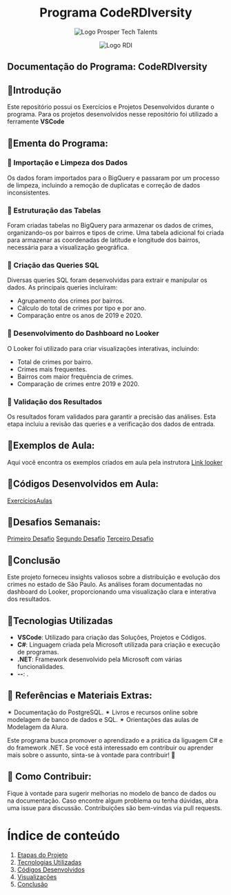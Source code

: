 <a id="documentacao"></a>
<h1 align="center">
    Programa CodeRDIversity<br>    
</h1>
<p align="center">
      <img src="https://prospertechtalents.com/wp-content/uploads/2024/02/Prosper-Logo-Red.png" alt="Logo Prosper Tech Talents"> 
</center>
<p align="center">
    <img src="https://www.rdisoftware.com/img/logo.png" alt="Logo RDI"> 
</center>

## Documentação do Programa: CodeRDIversity

## 🤖Introdução
Este repositório possui os Exercícios e Projetos Desenvolvidos durante o programa.
Para os projetos desenvolvidos nesse repositório foi utilizado a ferramente **VSCode**

## 🚀Ementa do Programa:
### 🎲 Importação e Limpeza dos Dados
Os dados foram importados para o BigQuery e passaram por um processo de limpeza, incluindo a remoção de duplicatas e correção de dados inconsistentes.
### 🎲 Estruturação das Tabelas
Foram criadas tabelas no BigQuery para armazenar os dados de crimes, organizando-os por bairros e tipos de crime. Uma tabela adicional foi criada para armazenar as coordenadas de latitude e longitude dos bairros, necessária para a visualização geográfica.
### 🎲 Criação das Queries SQL
Diversas queries SQL foram desenvolvidas para extrair e manipular os dados. As principais queries incluíram:
- Agrupamento dos crimes por bairros.
- Cálculo do total de crimes por tipo e por ano.
- Comparação entre os anos de 2019 e 2020.
### 🎲 Desenvolvimento do Dashboard no Looker
O Looker foi utilizado para criar visualizações interativas, incluindo:
- Total de crimes por bairro.
- Crimes mais frequentes.
- Bairros com maior frequência de crimes.
- Comparação de crimes entre 2019 e 2020.
### 🎲 Validação dos Resultados
Os resultados foram validados para garantir a precisão das análises. Esta etapa incluiu a revisão das queries e a verificação dos dados de entrada.

## 📑Exemplos de Aula:
Aqui você encontra os exemplos criados em aula pela instrutora
[Link looker](#https://lookerstudio.google.com/s/qQ3NtS5KZ9A)

## 📑Códigos Desenvolvidos em Aula:
[ExercíciosAulas ](path) 

## 📄Desafios Semanais:
[Primeiro Desafio](path) 
[Segundo Desafio](path) 
[Terceiro Desafio](path) 

## 📄Conclusão
Este projeto forneceu insights valiosos sobre a distribuição e evolução dos crimes no estado de São Paulo. As análises foram documentadas no dashboard do Looker, proporcionando uma visualização clara e interativa dos resultados.


## 📄Tecnologias Utilizadas
- **VSCode**: Utilizado para criação das Soluções, Projetos e Códigos.
- **C#**: Linguagem criada pela Microsoft utilizada para criação e execução de programas.
- **.NET**: Framework desenvolvido pela Microsoft com várias funcionalidades.
- **--**: .


## 📰 Referências e Materiais Extras:
✴ Documentação do PostgreSQL.
✴ Livros e recursos online sobre modelagem de banco de dados e SQL.
✴ Orientações das aulas de Modelagem da Alura.

Este programa busca promover o aprendizado e a prática da liguagem C# e do framework .NET. 
Se você está interessado em contribuir ou aprender mais sobre o assunto, sinta-se à vontade para contribuir! 🚀

## 📄 Como Contribuir:
Fique à vontade para sugerir melhorias no modelo de banco de dados ou na documentação.
Caso encontre algum problema ou tenha dúvidas, abra uma issue para discussão.
Contribuições são bem-vindas via pull requests.

# Índice de conteúdo  
1. [Etapas do Projeto](#etapas-do-projeto)  
2. [Tecnologias Utilizadas](#tecnologias-utilizadas)  
3. [Códigos Desenvolvidos](#códigos-desenvolvidos)  
4. [Visualizações](#visualizações)
5. [Conclusão](#conclusão)
